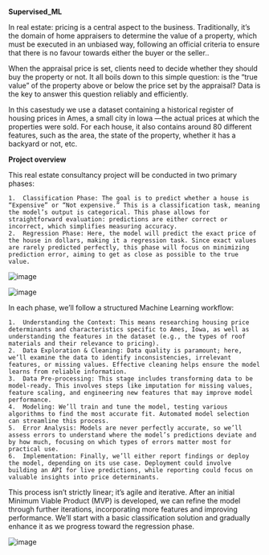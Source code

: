 **Supervised_ML**

In real estate: pricing is a central aspect to the business. Traditionally, it’s the domain of home appraisers to determine the value of a property, which must be executed in an unbiased way, following an official criteria to ensure that there is no favour towards either the buyer or the seller..

When the appraisal price is set, clients need to decide whether they should buy the property or not. It all boils down to this simple question: is the “true value” of the property above or below the price set by the appraisal? Data is the key to answer this question reliably and efficiently.

In this casestudy we use a dataset containing a historical register of housing prices in Ames, a small city in Iowa —the actual prices at which the properties were sold. For each house, it also contains around 80 different features, such as the area, the state of the property, whether it has a backyard or not, etc.

**Project overview**

This real estate consultancy project will be conducted in two primary phases:

	1.	Classification Phase: The goal is to predict whether a house is “Expensive” or “Not expensive.” This is a classification task, meaning the model’s output is categorical. This phase allows for straightforward evaluation: predictions are either correct or incorrect, which simplifies measuring accuracy.
	2.	Regression Phase: Here, the model will predict the exact price of the house in dollars, making it a regression task. Since exact values are rarely predicted perfectly, this phase will focus on minimizing prediction error, aiming to get as close as possible to the true value.


![image](https://github.com/user-attachments/assets/6819b39a-59a5-4e4f-ad93-d87795c31201)


![image](https://github.com/user-attachments/assets/c9fd1c8e-c7b8-424d-a35f-6928aa558452)



In each phase, we’ll follow a structured Machine Learning workflow:

	1.	Understanding the Context: This means researching housing price determinants and characteristics specific to Ames, Iowa, as well as understanding the features in the dataset (e.g., the types of roof materials and their relevance to pricing).
	2.	Data Exploration & Cleaning: Data quality is paramount; here, we’ll examine the data to identify inconsistencies, irrelevant features, or missing values. Effective cleaning helps ensure the model learns from reliable information.
	3.	Data Pre-processing: This stage includes transforming data to be model-ready. This involves steps like imputation for missing values, feature scaling, and engineering new features that may improve model performance.
	4.	Modeling: We’ll train and tune the model, testing various algorithms to find the most accurate fit. Automated model selection can streamline this process.
	5.	Error Analysis: Models are never perfectly accurate, so we’ll assess errors to understand where the model’s predictions deviate and by how much, focusing on which types of errors matter most for practical use.
	6.	Implementation: Finally, we’ll either report findings or deploy the model, depending on its use case. Deployment could involve building an API for live predictions, while reporting could focus on valuable insights into price determinants.

This process isn’t strictly linear; it’s agile and iterative. After an initial Minimum Viable Product (MVP) is developed, we can refine the model through further iterations, incorporating more features and improving performance. We’ll start with a basic classification solution and gradually enhance it as we progress toward the regression phase.

![image](https://github.com/user-attachments/assets/2903b925-f8b0-4dc1-a299-9bc0da8e41af)

